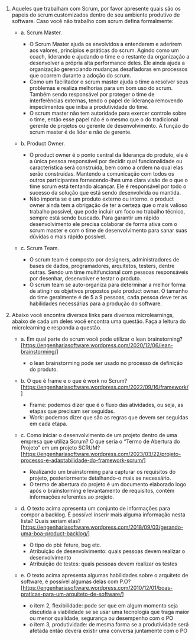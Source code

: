 1. Aqueles que trabalham com Scrum, por favor apresente quais são os papeis do scrum customizados dentro de seu ambiente produtivo de software. Caso você não trabalho com scrum defina formalmente:
    * a. Scrum Master.
        * O Scrum Master ajuda os envolvidos a entenderem e aderirem aos valores, princípios e práticas do scrum. Agindo como um coach, liderando e ajudando o time e o restante da organização a desenvolver a própria alta performance deles. Ele ainda ajuda a organização gerenciando mudanças desafiadoras em processos que ocorrem durante a adoção do scrum.
        * Como um facilitador o scrum master ajuda o time a resolver seus problemas e realiza melhorias para um bom uso do scrum. Também sendo responsável por proteger o time de interferências externas, tendo o papel de liderança removendo impedimentos que iniba a produtividade do time.
        * O scrum master não tem autoridade para exercer controle sobre o time, então esse papel não é o mesmo que o do tradicional gerente de projetos ou gerente de desenvolvimento. A função do scrum master é de líder e não de gerente.

    * b. Product Owner.
        * O product owner é o ponto central da liderança do produto, ele é a única pessoa responsável por decidir qual funcionalidade ou característica será construída, bem como a ordem na qual elas serão construídas. Mantendo a comunicação com todos os outros participantes fornecendo-lhes uma clara visão de o que o time scrum está tentando alcançar. Ele é responsável por todo o sucesso da solução que está sendo desenvolvida ou mantida.
        * Não importa se é um produto externo ou interno. o product owner ainda tem a obrigação de ter a certeza que o mais valioso trabalho possível, que pode incluir um foco no trabalho técnico, sempre está sendo buscado. Para garantir um rápido desenvolvimento ele precisa colaborar de forma ativa com o scrum master e com o time de desenvolvimento para sanar suas dúvidas o mais rápido possível.
    * c. Scrum Team.
        * O scrum team é composto por designers, administradores de bases de dados, programadores, arquitetos, testers, dentre outras. Sendo um time multifuncional com pessoas responsáveis por desenhar, desenvolver e testar o produto.
        * O scrum team se auto-organiza para determinar a melhor forma de atingir os objetivos propostos pelo product owner. O tamanho do time geralmente é de 5 a 9 pessoas, cada pessoa deve ter as habilidades necessárias para a produção do software. 


2. Abaixo você encontra diversos links para diversos microlearnings, abaixo de cada um deles você encontra uma questão. Faça a leitura do microlearning e responda a questão.

    * a. Em qual parte do scrum você pode utilizar o lean brainstorning? [https://engenhariasoftware.wordpress.com/2020/12/06/lean-brainstorming/] 
        * o lean brainstorming pode ser usado no processo de definição do produto.

    * b. O que é frame e o que é work no Scrum? [https://engenhariasoftware.wordpress.com/2022/09/16/framework/]
        * Frame: podemos dizer que é o fluxo das atividades, ou seja, as etapas que precisam ser seguidas.
        * Work: podemos dizer que são as regras que devem ser seguidas em cada etapa.

    * c. Como iniciar o desenvolvimento de um projeto dentro de uma empresa que utiliza Scrum? O que seria o “Termo de Abertura do Projeto” em um projeto SCRUM?[https://engenhariasoftware.wordpress.com/2023/03/22/projeto-processo-e-adaptabilidade-do-framework-scrum/]
        * Realizando um brainstorming para capturar os requisitos do projeto, posteriormente detalhando-o mais se necessário.
        * O termo de abertura do projeto é um documento elaborado logo após o brainstorming e levantamento de requisitos, contém informações referentes ao projeto.

    * d. O texto acima apresenta um conjunto de informações para compor a backlog. É possível inserir mais alguma informação nesta lista? Quais seriam elas? [https://engenhariasoftware.wordpress.com/2018/09/03/gerando-uma-boa-product-backlog/]
        * O tipo do pbi: feture, bug etc.
        * Atribuição de desenvolvimento: quais pessoas devem realizar o desenvolvimento
        * Atribuição de testes: quais pessoas devem realizar os testes

    * e. O texto acima apresenta algumas habilidades sobre o arquiteto de software, é possível algumas delas com P.O? [https://engenhariasoftware.wordpress.com/2010/12/01/boas-praticas-para-um-arquiteto-de-software/]
        * o item 2, flexibilidade: pode ser que em algum momento seja discutida a viabilidade se se usar uma tecnologia que traga maior ou menor qualidade, segurança ou desempenho com o PO
        * o item 3, produtividade: de mesma forma se a produtividade será afetada então deverá existir uma conversa juntamente com o PO
